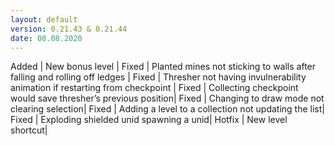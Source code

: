 ```yaml
---
layout: default
version: 0.21.43 & 0.21.44
date: 08.08.2020
---
```


<span class="badge badge-added">Added</span> | New bonus level |
<span class="badge badge-fixed">Fixed</span> | Planted mines not sticking to walls after falling and rolling off ledges |
<span class="badge badge-fixed">Fixed</span> | Thresher not having invulnerability animation if restarting from checkpoint |
<span class="badge badge-fixed">Fixed</span> | Collecting checkpoint would save thresher’s previous position|
<span class="badge badge-fixed">Fixed</span> | Changing to draw mode not clearing selection|
<span class="badge badge-fixed">Fixed</span> | Adding a level to a collection not updating the list|
<span class="badge badge-fixed">Fixed</span> | Exploding shielded unid spawning a unid|
<span class="badge badge-hotfix">Hotfix</span> | New level shortcut|

